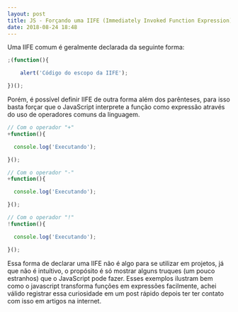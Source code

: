 ```yaml
---
layout: post 
title: JS - Forçando uma IIFE (Immediately Invoked Function Expression)
date: 2018-08-24 18:48
---
```


Uma IIFE comum é geralmente declarada da seguinte forma:

```js
;(function(){

    alert('Código do escopo da IIFE');

})();
```

Porém, é possível definir IIFE de outra forma além dos parênteses, para isso basta forçar que o JavaScript interprete a função como expressão através do uso de operadores comuns da linguagem. 

```js
// Com o operador "+"
+function(){

  console.log('Executando');

}();

// Com o operador "-"
+function(){

  console.log('Executando');

}();

// Com o operador "!"
!function(){

  console.log('Executando');

}();

```

Essa forma de declarar uma IIFE não é algo para se utilizar em projetos, já que não é intuítivo, o propósito é só mostrar alguns truques (um pouco estranhos) que o JavaScript pode fazer. Esses exemplos ilustram bem como o javascript transforma funções em expressões facilmente, achei válido registrar essa curiosidade em um post rápido depois ter ter contato com isso em artigos na internet.